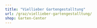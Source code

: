 ```yaml
---
title: "Viellieber Gartengestalltung"
url: /graz/viellieber-gartengestalltung/
shop: Garten-Center
---
```

